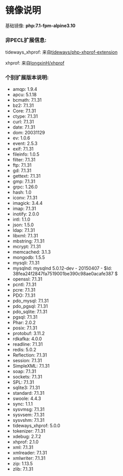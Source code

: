  # 镜像说明
基础镜像: **php:7.1-fpm-alpine3.10**

### 非PECL扩展信息:
tideways_xhprof: 来自[tideways/php-xhprof-extension](https://github.com/tideways/php-xhprof-extension)

xhprof: 来自[longxinH/xhprof](https://github.com/longxinH/xhprof)

### 个别扩展版本说明:
* amqp: 1.9.4
* apcu: 5.1.18
* bcmath: 7.1.31
* bz2: 7.1.31
* Core: 7.1.31
* ctype: 7.1.31
* curl: 7.1.31
* date: 7.1.31
* dom: 20031129
* ev: 1.0.6
* event: 2.5.3
* exif: 7.1.31
* fileinfo: 1.0.5
* filter: 7.1.31
* ftp: 7.1.31
* gd: 7.1.31
* gettext: 7.1.31
* gmp: 7.1.31
* grpc: 1.26.0
* hash: 1.0
* iconv: 7.1.31
* imagick: 3.4.4
* imap: 7.1.31
* inotify: 2.0.0
* intl: 1.1.0
* json: 1.5.0
* ldap: 7.1.31
* libxml: 7.1.31
* mbstring: 7.1.31
* mcrypt: 7.1.31
* memcached: 3.1.3
* mongodb: 1.5.5
* mysqli: 7.1.31
* mysqlnd: mysqlnd 5.0.12-dev - 20150407 - $Id: 38fea24f2847fa7519001be390c98ae0acafe387 $
* openssl: 7.1.31
* pcntl: 7.1.31
* pcre: 7.1.31
* PDO: 7.1.31
* pdo_mysql: 7.1.31
* pdo_pgsql: 7.1.31
* pdo_sqlite: 7.1.31
* pgsql: 7.1.31
* Phar: 2.0.2
* posix: 7.1.31
* protobuf: 3.11.2
* rdkafka: 4.0.0
* readline: 7.1.31
* redis: 5.0.2
* Reflection: 7.1.31
* session: 7.1.31
* SimpleXML: 7.1.31
* soap: 7.1.31
* sockets: 7.1.31
* SPL: 7.1.31
* sqlite3: 7.1.31
* standard: 7.1.31
* swoole: 4.4.3
* sync: 1.1.1
* sysvmsg: 7.1.31
* sysvsem: 7.1.31
* sysvshm: 7.1.31
* tideways_xhprof: 5.0.0
* tokenizer: 7.1.31
* xdebug: 2.7.2
* xhprof: 2.1.0
* xml: 7.1.31
* xmlreader: 7.1.31
* xmlwriter: 7.1.31
* zip: 1.13.5
* zlib: 7.1.31